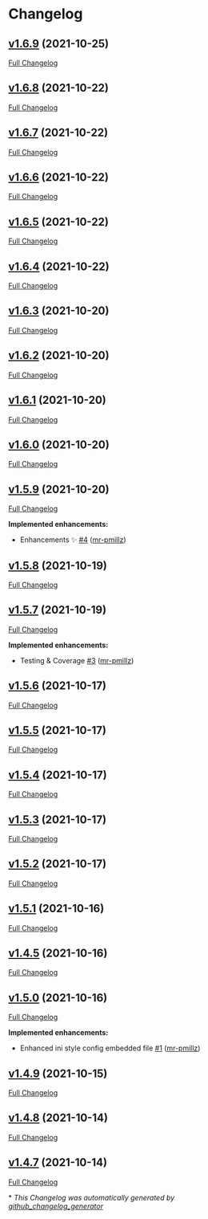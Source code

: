 # Changelog

## [v1.6.9](https://github.com/mr-pmillz/pimp-my-shell/tree/v1.6.9) (2021-10-25)

[Full Changelog](https://github.com/mr-pmillz/pimp-my-shell/compare/v1.6.8...v1.6.9)

## [v1.6.8](https://github.com/mr-pmillz/pimp-my-shell/tree/v1.6.8) (2021-10-22)

[Full Changelog](https://github.com/mr-pmillz/pimp-my-shell/compare/v1.6.7...v1.6.8)

## [v1.6.7](https://github.com/mr-pmillz/pimp-my-shell/tree/v1.6.7) (2021-10-22)

[Full Changelog](https://github.com/mr-pmillz/pimp-my-shell/compare/v1.6.6...v1.6.7)

## [v1.6.6](https://github.com/mr-pmillz/pimp-my-shell/tree/v1.6.6) (2021-10-22)

[Full Changelog](https://github.com/mr-pmillz/pimp-my-shell/compare/v1.6.5...v1.6.6)

## [v1.6.5](https://github.com/mr-pmillz/pimp-my-shell/tree/v1.6.5) (2021-10-22)

[Full Changelog](https://github.com/mr-pmillz/pimp-my-shell/compare/v1.6.4...v1.6.5)

## [v1.6.4](https://github.com/mr-pmillz/pimp-my-shell/tree/v1.6.4) (2021-10-22)

[Full Changelog](https://github.com/mr-pmillz/pimp-my-shell/compare/v1.6.3...v1.6.4)

## [v1.6.3](https://github.com/mr-pmillz/pimp-my-shell/tree/v1.6.3) (2021-10-20)

[Full Changelog](https://github.com/mr-pmillz/pimp-my-shell/compare/v1.6.2...v1.6.3)

## [v1.6.2](https://github.com/mr-pmillz/pimp-my-shell/tree/v1.6.2) (2021-10-20)

[Full Changelog](https://github.com/mr-pmillz/pimp-my-shell/compare/v1.6.1...v1.6.2)

## [v1.6.1](https://github.com/mr-pmillz/pimp-my-shell/tree/v1.6.1) (2021-10-20)

[Full Changelog](https://github.com/mr-pmillz/pimp-my-shell/compare/v1.6.0...v1.6.1)

## [v1.6.0](https://github.com/mr-pmillz/pimp-my-shell/tree/v1.6.0) (2021-10-20)

[Full Changelog](https://github.com/mr-pmillz/pimp-my-shell/compare/v1.5.9...v1.6.0)

## [v1.5.9](https://github.com/mr-pmillz/pimp-my-shell/tree/v1.5.9) (2021-10-20)

[Full Changelog](https://github.com/mr-pmillz/pimp-my-shell/compare/v1.5.8...v1.5.9)

**Implemented enhancements:**

- Enhancements ✨  [\#4](https://github.com/mr-pmillz/pimp-my-shell/pull/4) ([mr-pmillz](https://github.com/mr-pmillz))

## [v1.5.8](https://github.com/mr-pmillz/pimp-my-shell/tree/v1.5.8) (2021-10-19)

[Full Changelog](https://github.com/mr-pmillz/pimp-my-shell/compare/v1.5.7...v1.5.8)

## [v1.5.7](https://github.com/mr-pmillz/pimp-my-shell/tree/v1.5.7) (2021-10-19)

[Full Changelog](https://github.com/mr-pmillz/pimp-my-shell/compare/v1.5.6...v1.5.7)

**Implemented enhancements:**

- Testing & Coverage [\#3](https://github.com/mr-pmillz/pimp-my-shell/pull/3) ([mr-pmillz](https://github.com/mr-pmillz))

## [v1.5.6](https://github.com/mr-pmillz/pimp-my-shell/tree/v1.5.6) (2021-10-17)

[Full Changelog](https://github.com/mr-pmillz/pimp-my-shell/compare/v1.5.5...v1.5.6)

## [v1.5.5](https://github.com/mr-pmillz/pimp-my-shell/tree/v1.5.5) (2021-10-17)

[Full Changelog](https://github.com/mr-pmillz/pimp-my-shell/compare/v1.5.4...v1.5.5)

## [v1.5.4](https://github.com/mr-pmillz/pimp-my-shell/tree/v1.5.4) (2021-10-17)

[Full Changelog](https://github.com/mr-pmillz/pimp-my-shell/compare/v1.5.3...v1.5.4)

## [v1.5.3](https://github.com/mr-pmillz/pimp-my-shell/tree/v1.5.3) (2021-10-17)

[Full Changelog](https://github.com/mr-pmillz/pimp-my-shell/compare/v1.5.2...v1.5.3)

## [v1.5.2](https://github.com/mr-pmillz/pimp-my-shell/tree/v1.5.2) (2021-10-17)

[Full Changelog](https://github.com/mr-pmillz/pimp-my-shell/compare/v1.5.1...v1.5.2)

## [v1.5.1](https://github.com/mr-pmillz/pimp-my-shell/tree/v1.5.1) (2021-10-16)

[Full Changelog](https://github.com/mr-pmillz/pimp-my-shell/compare/v1.4.5...v1.5.1)

## [v1.4.5](https://github.com/mr-pmillz/pimp-my-shell/tree/v1.4.5) (2021-10-16)

[Full Changelog](https://github.com/mr-pmillz/pimp-my-shell/compare/v1.5.0...v1.4.5)

## [v1.5.0](https://github.com/mr-pmillz/pimp-my-shell/tree/v1.5.0) (2021-10-16)

[Full Changelog](https://github.com/mr-pmillz/pimp-my-shell/compare/v1.4.9...v1.5.0)

**Implemented enhancements:**

- Enhanced ini style config embedded file [\#1](https://github.com/mr-pmillz/pimp-my-shell/pull/1) ([mr-pmillz](https://github.com/mr-pmillz))

## [v1.4.9](https://github.com/mr-pmillz/pimp-my-shell/tree/v1.4.9) (2021-10-15)

[Full Changelog](https://github.com/mr-pmillz/pimp-my-shell/compare/v1.4.8...v1.4.9)

## [v1.4.8](https://github.com/mr-pmillz/pimp-my-shell/tree/v1.4.8) (2021-10-14)

[Full Changelog](https://github.com/mr-pmillz/pimp-my-shell/compare/v1.4.7...v1.4.8)

## [v1.4.7](https://github.com/mr-pmillz/pimp-my-shell/tree/v1.4.7) (2021-10-14)

[Full Changelog](https://github.com/mr-pmillz/pimp-my-shell/compare/46fee5ea2af5f58460e92aac4a8e1facc9c85fd9...v1.4.7)



\* *This Changelog was automatically generated by [github_changelog_generator](https://github.com/github-changelog-generator/github-changelog-generator)*
